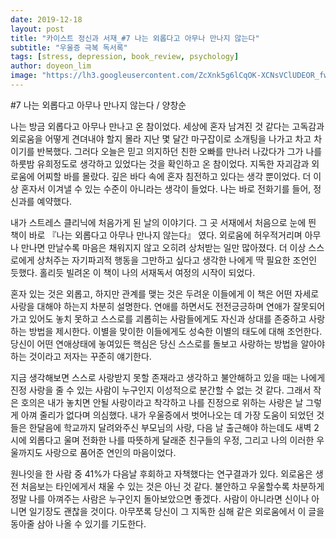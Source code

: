 ```yaml
---
date: 2019-12-18
layout: post
title: "카이스트 정신과 서재_#7 나는 외롭다고 아무나 만나지 않는다"
subtitle: "우울증 극복 독서록"
tags: [stress, depression, book_review, psychology]
author: doyeon_lim
image: "https://lh3.googleusercontent.com/ZcXnk5g6lCqOK-XCNsVClUDEOR_fw6CcTsOY8EgLpZ_lOX-R2-zB1d9Bqo7iRUGl6rUzCaMe6p9oHPWxBpyhjsemuL5OzoYWbiahlrfFU4HoYxM9wFsZ0NPWiVcKRRCyiJ7XULNNc5wepgEMb5x_Mlg8cpcyuRfLp_nJNzRcdUWw1Hm-qjkonLN51C7Fy2tUbno14R8n8CVVeDufnGrzd-dVBcRs4I4_MvG1xAHWiUEYYCmQqDCk7axjaFwHU6_HUtfcm3zI9NHuwaHMqtinz6bMKH-V1XuoQgIarxkTEptGxfpWLieY1rQCboPpiG8JhQJDrR6fAesjLon8g9VP06nRpA90AxAqRK70-pOhkf8XdBXHcA24bc37QjMeVzni_CCcM_tKFFa3NlhtVNJlyZEaqIrdTbx4BwXMgZ2YlGm3shidJa1zwjJt1xloupBDbgZYCJH4wzAOg8U3ueSQVJHlBoVMYu5nyVyagcnfvvpV-8V0xapdteQ6G3gS0AHNn1qefVonfpnr_7svfT-gBKMrwdDdWQRRmGGZFvCkiBLr3DmBFZHYA-5ZcZTpSk7stTP4vaq_zSQGODVZrKgoPlHjWApPAo7tHgN-QJcPakOeKLAG5SL4rJNnxAdqoojhl6f0-5MjcBThxvO1DN2SmITHjdeaFKVmRfOPnAMTR7fne2Nj713oefR7=w800-h1177-no"
---
```


#7 나는 외롭다고 아무나 만나지 않는다 / 양창순


 나는 방금 외롭다고 아무나 만나고 온 참이었다. 세상에 혼자 남겨진 것 같다는 고독감과 외로움을 어떻게 견뎌내야 할지 몰라 지난 몇 달간 마구잡이로 소개팅을 나가고 차고 차이기를 반복했다. 그러다 오늘은 믿고 의지하던 친한 오빠를 만나러 나갔다가 그가 나를 하룻밤 유희정도로 생각하고 있었다는 것을 확인하고 온 참이었다. 지독한 자괴감과 외로움에 어찌할 바를 몰랐다. 깊은 바다 속에 혼자 침전하고 있다는 생각 뿐이었다. 더 이상 혼자서 이겨낼 수 있는 수준이 아니라는 생각이 들었다. 나는 바로 전화기를 들어, 정신과를 예약했다.
 
 내가 스트레스 클리닉에 처음가게  된 날의 이야기다. 그 곳 서재에서 처음으로 눈에 띈 책이 바로 『나는 외롭다고 아무나 만나지 않는다』 였다. 외로움에 허우적거리며 아무나 만나면 만날수록 마음은 채워지지 않고 오히려 상처받는 일만 많아졌다. 더 이상 스스로에게 상처주는 자기파괴적 행동을 그만하고 싶다고 생각한 나에게 딱 필요한 조언인 듯했다. 홀리듯 빌려온 이 책이 나의 서재독서 여정의 시작이 되었다.
 
 혼자 있는 것은 외롭고, 하지만 관계를 맺는 것은 두려운 이들에게 이 책은 어떤 자세로 사랑을 대해야 하는지 차분히 설명한다. 연애를 하면서도 전전긍긍하며 연애가 잘못되어가고 있어도 놓치 못하고 스스로를 괴롭히는 사람들에게도 자신과 상대를 존중하고 사랑하는 방법을 제시한다. 이별을 맞이한 이들에게도 성숙한 이별의 태도에 대해 조언한다. 당신이 어떤 연애상태에 놓여있든 핵심은 당신 스스로를 돌보고 사랑하는 방법을 알아야하는 것이라고 저자는 꾸준히 얘기한다.

지금 생각해보면 스스로 사랑받지 못할 존재라고 생각하고 불안해하고 있을 때는 나에게 진정 사랑을 줄 수 있는 사람이 누구인지 이성적으로 분간할 수 없는 것 같다. 그래서 작은 호의은 내가 놓치면 안될 사랑이라고 착각하고 나를 진정으로 위하는 사랑은 날 그렇게 아껴 줄리가 없다며 의심했다. 내가 우울증에서 벗어나오는 데 가장 도움이 되었던 것들은 한달음에 학교까지 달려와주신 부모님의 사랑, 다음 날 출근해야 하는데도 새벽 2시에 외롭다고 울며 전화한 나를 따뜻하게 달래준 친구들의 우정, 그리고 나의 이러한 우울까지도 사랑으로 품어준 연인의 마음이었다.

원나잇을 한 사람 중 41%가 다음날 후회하고 자책했다는 연구결과가 있다. 외로움은 생전 처음보는 타인에게서 채울 수 있는 것은 아닌 것 같다. 불안하고 우울할수록 차분하게 정말 나를 아껴주는 사람은 누구인지 돌아보았으면 좋겠다. 사람이 아니라면 신이나 아니면 일기장도 괜찮을 것이다. 아무쪼록 당신이 그 지독한 심해 같은 외로움에서 이 글을 동아줄 삼아 나올 수 있기를 기도한다.
